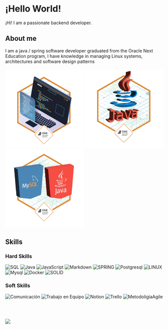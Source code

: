 # ¡Hello World!

¡Hi! I am a passionate backend developer.

## About me


I am a java / spring software developer graduated from the Oracle Next Education program, I have knowledge in managing Linux systems, architectures and software design patterns
<br> 
</br>
<img height="250" src="./insignias/cms_files_10224_1671210503Prancheta_3.png" />
<img height="250" src="./insignias/cms_files_10224_1671211831Prancheta_8.png" />
<img height="250" src="./insignias/cms_files_10224_1677508436Prancheta_1.png" />

## Skills

### Hard Skills
![SQL](https://img.shields.io/badge/Sql-%23E34F26.svg?style=for-the-badge&logo=Sql&logoColor=white) ![Java](https://img.shields.io/badge/java-%23ED8B00.svg?style=for-the-badge&logo=java&logoColor=white) ![JavaScript](https://img.shields.io/badge/javascript-%23323330.svg?style=for-the-badge&logo=javascript&logoColor=%23F7DF1E) ![Markdown](https://img.shields.io/badge/markdown-%23000000.svg?style=for-the-badge&logo=markdown&logoColor=white)  ![SPRING](https://img.shields.io/badge/SPRING-e0e0e0?style=for-the-badge&logo=spring&logoColor=080A13) ![Postgresql](https://img.shields.io/badge/Postgresql-203759?style=for-the-badge&logo=Postgresql&logoColor=EEF37B) ![LINUX](https://img.shields.io/badge/Linux-FCC624?style=for-the-badge&logo=linux&logoColor=black) ![Mysql](https://img.shields.io/badge/Mysql-%23026AA7.svg?style=for-the-badge&logo=Mysql&logoColor=white) ![Docker](https://img.shields.io/badge/docker-%23000000.svg?style=for-the-badge&logo=docker&logoColor=white)
![SOLID](https://img.shields.io/badge/SOLID-hotpink.svg?style=for-the-badge&logo=SOLID&logoColor=white)

### Soft Skills

![Comunicación](https://img.shields.io/badge/Comunicación-9890FF.svg?style=for-the-badge&logo=Comunicación%20After%20Effects&logoColor=white) ![Trabajo en Equipo](https://img.shields.io/badge/Trabajo_en_Equipo-1199FF.svg?style=for-the-badge&logo=TrabajoenEquipo%20Audition&logoColor=white)
![Notion](https://img.shields.io/badge/NOTION-hotpink.svg?style=for-the-badge&logo=Notion&logoColor=white) ![Trello](https://img.shields.io/badge/Trello-9999FF.svg?style=for-the-badge&logo=Trello&logoColor=white) ![MetodoligiaAgile](https://img.shields.io/badge/Agile-9999FF.svg?style=for-the-badge&logo=Agile%20Audition&logoColor=white)

<br> 
</br>

![](https://github-readme-stats.vercel.app/api/top-langs/?username=CamSandoval&theme=radical&hide_border=true&include_all_commits=true&count_private=false&layout=compact) 
